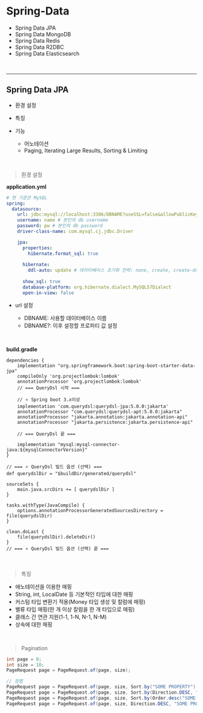 # Spring-Data

- Spring Data JPA
- Spring Data MongoDB
- Spring Data Redis
- Spring Data R2DBC
- Spring Data Elasticsearch

<br><hr>

## Spring Data JPA

- 환경 설정
- 특징 
- 기능

  - 어노테이션  
  - Paging, Iterating Large Results, Sorting & Limiting


<br>

> 환경 설정

**application.yml**
```yaml
# 현 기준은 MySQL
spring:
  datasource:
    url: jdbc:mysql://localhost:3306/DBNAME?useSSL=false&allowPublicKeyRetrieval=true&useUnicode=true&serverTimezone=Asia/Seoul&characterEncoding=UTF-8 # 본인의 db connection url
    username: name # 본인의 db username
    password: pw # 본인의 db password
    driver-class-name: com.mysql.cj.jdbc.Driver

    jpa:
      properties:
        hibernate.format_sql: true
      
      hibernate:
        ddl-auto: update # 데이터베이스 초기화 전략: none, create, create-drop, update, validate 가 존재
      
      show_sql: true        
      database-platform: org.hibernate.dialect.MySQL57Dialect
      open-in-view: false
```
- url 설정
  
    - DBNAME: 사용할 데이터베이스 이름
    - DBNAME?: 이후 설정할 프로퍼티 값 설정 

<br>

**build.gradle**

```
dependencies {
    implementation "org.springframework.boot:spring-boot-starter-data-jpa"
    compileOnly 'org.projectlombok:lombok'
    annotationProcessor 'org.projectlombok:lombok'
    // === QueryDsl 시작 ===

    // ⭐ Spring boot 3.x이상
    implementation 'com.querydsl:querydsl-jpa:5.0.0:jakarta'
    annotationProcessor "com.querydsl:querydsl-apt:5.0.0:jakarta"
    annotationProcessor "jakarta.annotation:jakarta.annotation-api"
    annotationProcessor "jakarta.persistence:jakarta.persistence-api"

    // === QueryDsl 끝 ===

    implementation "mysql:mysql-connector-java:${mysqlConnectorVersion}"
}

// === ⭐ QueryDsl 빌드 옵션 (선택) ===
def querydslDir = "$buildDir/generated/querydsl"

sourceSets {
    main.java.srcDirs += [ querydslDir ]
}

tasks.withType(JavaCompile) {
    options.annotationProcessorGeneratedSourcesDirectory = file(querydslDir)
}

clean.doLast {
    file(querydslDir).deleteDir()
}
// === ⭐ QueryDsl 빌드 옵션 (선택) 끝 ===
```

<br>

> 특징

- 애노테이션을 이용한 매핑
- String, int, LocalDate 등 기본적인 타입에 대한 매핑
- 커스텀 타입 변환기 적용(Money 타입 생성 및 칼럼에 매핑)
- 밸류 타입 매핑(한 개 이상 칼럼을 한 개 타입으로 매핑)
- 클래스 간 연관 지원(1-1, 1-N, N-1, N-M)
- 상속에 대한 매핑

<br>

> Pagination

```java
int page = 0;
int size = 10;
PageRequest page = PageRequest.of(page, size);

// 정렬
PageRequest page = PageRequest.of(page, size, Sort.by("SOME PROPERTY").descending());
PageRequest page = PageRequest.of(page, size, Sort.by(Direction.DESC, "SOME PROPERTY"));
PageRequest page = PageRequest.of(page, size, Sort.by(Order.desc("SOME PROPERTY")));
PageRequest page = PageRequest.of(page, size, Direction.DESC, "SOME PROPERTY");
```